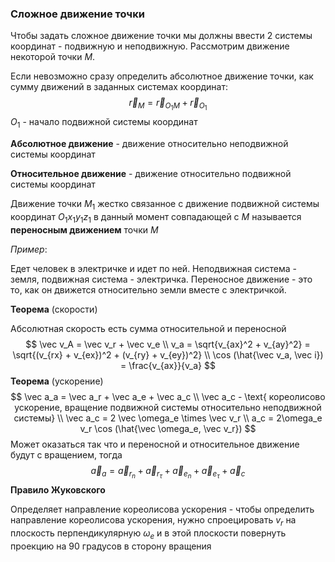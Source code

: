 ### Сложное движение точки

Чтобы задать сложное движение точки мы должны ввести 2 системы координат - подвижную и неподвижную. Рассмотрим движение некоторой точки $M$. 

Если невозможно сразу определить абсолютное движение точки, как сумму движений в заданных системах координат:
$$
\vec r_M = \vec r_{O_1M} + \vec r_{O_1}
$$
$O_1$ - начало подвижной системы координат

**Абсолютное движение** - движение относительно неподвижной системы координат

**Относительное движение** - движение относительно подвижной системы координат

Движение точки $M_1$ жестко связанное с движение подвижной системы координат $O_1x_1y_1z_1$ в данный момент совпадающей с $M$ называется **переносным движением** точки $M$

*Пример*:

Едет человек в электричке и идет по ней. Неподвижная система - земля, подвижная система - электричка. Переносное движение - это то, как он движется относительно земли вместе с электричкой.

**Теорема** (скорости)

Абсолютная скорость есть сумма относительной и переносной
$$
\vec v_A = \vec v_r + \vec v_e \\
v_a = \sqrt{v_{ax}^2 + v_{ay}^2} = \sqrt{(v_{rx} + v_{ex})^2 + (v_{ry} + v_{ey})^2} \\
\cos (\hat{\vec v_a, \vec i}) = \frac{v_{ax}}{v_a}
$$
**Теорема** (ускорение)
$$
\vec a_a = \vec a_r + \vec a_e + \vec a_c \\ 
\vec a_c - \text{ кореолисово ускорение, вращение подвижной системы относительно неподвижной системы} \\
\vec a_c = 2 \vec \omega_e \times \vec v_r \\ 
a_c = 2\omega_e v_r \cos (\hat{\vec \omega_e, \vec v_r})
$$
Может оказаться так что и переносной и относительное движение будут с вращением, тогда
$$
\vec a_a = \vec a_{r_n} + \vec a_{r_\tau} + \vec a_{e_n} + \vec a_{e_\tau} + \vec a_c
$$
**Правило Жуковского**

Определяет направление кореолисова ускорения - чтобы определить направление кореолисова ускорения, нужно спроецировать $v_r$ на плоскость перпендикулярную $\omega_e$ и в этой плоскости повернуть проекцию на $90$ градусов в сторону вращения

